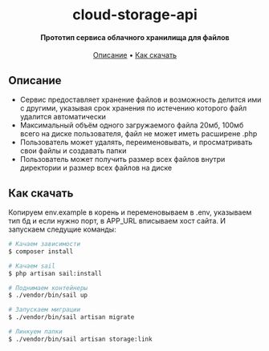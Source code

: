 
<h1 align="center">
  cloud-storage-api
  <br>
</h1>

<h4 align="center"> Прототип сервиса облачного хранилища для файлов </h4>


<p align="center">
  <a href="#описание">Описание</a> •
  <a href="#как-скачать">Как скачать</a>
</p>

## Описание



* Сервис предоставляет хранение файлов и возможность делится ими с другими, указывая срок хранения по истечению которого
  файл удалится автоматически
* Максимальный объём одного загружаемого файла 20мб, 100мб всего на диске пользователя, файл не может иметь расширене .php
* Пользователь может удалять, переименовывать, и просматривать свои файлы и создавать папки
* Пользователь может получить размер всех файлов внутри директории и размер всех файлов на диске

## Как скачать

Копируем env.example в корень и переменовываем в .env, указываем тип бд и если нужно порт, в APP_URL вписываем хост
сайта.
И запускаем следущие команды:
```bash
# Качаем зависимости
$ composer install

# Качаем sail
$ php artisan sail:install

# Поднимаем контейнеры
$ ./vendor/bin/sail up

# Запускаем миграции
$ ./vendor/bin/sail artisan migrate

# Линкуем папки
$ ./vendor/bin/sail artisan storage:link
```
